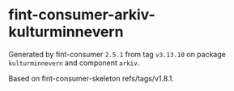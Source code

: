 # fint-consumer-arkiv-kulturminnevern

Generated by fint-consumer `2.5.1` from tag `v3.13.10` on package `kulturminnevern` and component `arkiv`.

Based on fint-consumer-skeleton refs/tags/v1.8.1.
